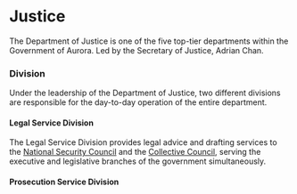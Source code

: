 # Justice

The Department of Justice is one of the five top-tier departments within the Government of Aurora. Led by the Secretary of Justice, Adrian Chan.

### Division&#x20;

Under the leadership of the Department of Justice, two different divisions are responsible for the day-to-day operation of the entire department.

#### Legal Service Division

The Legal Service Division provides legal advice and drafting services to the [National Security Council](../national-security-council.md) and the [Collective Council](../../legislative-branch.md), serving the executive and legislative branches of the government simultaneously.

#### Prosecution Service Division
